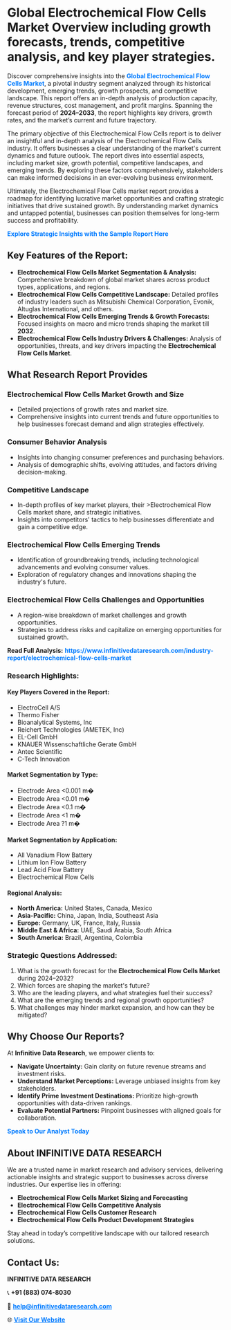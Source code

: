 <h1>Global Electrochemical Flow Cells Market Overview including growth forecasts, trends, competitive analysis, and key player strategies.</h1>
<p>
Discover comprehensive insights into the 
<a href="https://www.infinitivedataresearch.com/industry-report/electrochemical-flow-cells-market" rel="dofollow" style="color: #007BFF; text-decoration: none;"><strong>Global Electrochemical Flow Cells Market</strong></a>, a pivotal industry segment analyzed through its historical development, emerging trends, growth prospects, and competitive landscape. This report offers an in-depth analysis of production capacity, revenue structures, cost management, and profit margins. Spanning the forecast period of <strong>2024–2033</strong>, the report highlights key drivers, growth rates, and the market’s current and future trajectory.
</p>
<p>
The primary objective of this Electrochemical Flow Cells report is to deliver an insightful and in-depth analysis of the Electrochemical Flow Cells industry. It offers businesses a clear understanding of the market's current dynamics and future outlook. The report dives into essential aspects, including market size, growth potential, competitive landscapes, and emerging trends. By exploring these factors comprehensively, stakeholders can make informed decisions in an ever-evolving business environment.
</p>
<p>
Ultimately, the Electrochemical Flow Cells market report provides a roadmap for identifying lucrative market opportunities and crafting strategic initiatives that drive sustained growth. By understanding market dynamics and untapped potential, businesses can position themselves for long-term success and profitability.
</p>
<p>
<a href="https://www.infinitivedataresearch.com/request-sample/reportId=107734" style="color: #007BFF; text-decoration: none;"><strong>Explore Strategic Insights with the Sample Report Here</strong></a>
</p>

<h2>Key Features of the Report:</h2>
<ul>
<li><strong>Electrochemical Flow Cells Market Segmentation & Analysis:</strong> Comprehensive breakdown of global market shares across product types, applications, and regions.</li>
<li><strong>Electrochemical Flow Cells Competitive Landscape:</strong> Detailed profiles of industry leaders such as Mitsubishi Chemical Corporation, Evonik, Altuglas International, and others.</li>
<li><strong>Electrochemical Flow Cells Emerging Trends & Growth Forecasts:</strong> Focused insights on macro and micro trends shaping the market till <strong>2032</strong>.</li>
<li><strong>Electrochemical Flow Cells Industry Drivers & Challenges:</strong> Analysis of opportunities, threats, and key drivers impacting the <strong>Electrochemical Flow Cells Market</strong>.</li>
</ul>

<h2>What Research Report Provides</h2>
<h3>Electrochemical Flow Cells Market Growth and Size</h3>
<ul>
<li>Detailed projections of growth rates and market size.</li>
<li>Comprehensive insights into current trends and future opportunities to help businesses forecast demand and align strategies effectively.</li>
</ul>

<h3>Consumer Behavior Analysis</h3>
<ul>
<li>Insights into changing consumer preferences and purchasing behaviors.</li>
<li>Analysis of demographic shifts, evolving attitudes, and factors driving decision-making.</li>
</ul>

<h3>Competitive Landscape</h3>
<ul>
<li>In-depth profiles of key market players, their >Electrochemical Flow Cells market share, and strategic initiatives.</li>
<li>Insights into competitors' tactics to help businesses differentiate and gain a competitive edge.</li>
</ul>

<h3>Electrochemical Flow Cells Emerging Trends</h3>
<ul>
<li>Identification of groundbreaking trends, including technological advancements and evolving consumer values.</li>
<li>Exploration of regulatory changes and innovations shaping the industry's future.</li>
</ul>

<h3>Electrochemical Flow Cells Challenges and Opportunities</h3>
<ul>
<li>A region-wise breakdown of market challenges and growth opportunities.</li>
<li>Strategies to address risks and capitalize on emerging opportunities for sustained growth.</li>
</ul>
<p><strong>Read Full Analysis:</strong> <a href="https://www.infinitivedataresearch.com/industry-report/electrochemical-flow-cells-market" rel="dofollow" style="color: #007BFF; text-decoration: none;"><strong>https://www.infinitivedataresearch.com/industry-report/electrochemical-flow-cells-market</strong></a></p>
<h3>Research Highlights:</h3>
<h4>Key Players Covered in the Report:</h4>
<ul><li>ElectroCell A/S</li><li>Thermo Fisher</li><li>Bioanalytical Systems, Inc</li><li>Reichert Technologies (AMETEK, Inc)</li><li>EL-Cell GmbH</li><li>KNAUER Wissenschaftliche Gerate GmbH</li><li>Antec Scientific</li><li>C-Tech Innovation</li></ul>
<h4>Market Segmentation by Type:</h4>
<ul><li>Electrode Area &lt;0.001 m�</li><li>Electrode Area &lt;0.01 m�</li><li>Electrode Area &lt;0.1 m�</li><li>Electrode Area &lt;1 m�</li><li>Electrode Area ?1 m�</li></ul>
<h4>Market Segmentation by Application:</h4>
<ul><li>All Vanadium Flow Battery</li><li>Lithium Ion Flow Battery</li><li>Lead Acid Flow Battery</li><li>Electrochemical Flow Cells</li></ul>

<h4>Regional Analysis:</h4>
<ul>
<li><strong>North America:</strong> United States, Canada, Mexico</li>
<li><strong>Asia-Pacific:</strong> China, Japan, India, Southeast Asia</li>
<li><strong>Europe:</strong> Germany, UK, France, Italy, Russia</li>
<li><strong>Middle East & Africa:</strong> UAE, Saudi Arabia, South Africa</li>
<li><strong>South America:</strong> Brazil, Argentina, Colombia</li>
</ul>

<h3>Strategic Questions Addressed:</h3>
<ol>
<li>What is the growth forecast for the <strong>Electrochemical Flow Cells Market</strong> during 2024–2032?</li>
<li>Which forces are shaping the market's future?</li>
<li>Who are the leading players, and what strategies fuel their success?</li>
<li>What are the emerging trends and regional growth opportunities?</li>
<li>What challenges may hinder market expansion, and how can they be mitigated?</li>
</ol>

<h2>Why Choose Our Reports?</h2>
<p>At <strong>Infinitive Data Research</strong>, we empower clients to:</p>
<ul>
<li><strong>Navigate Uncertainty:</strong> Gain clarity on future revenue streams and investment risks.</li>
<li><strong>Understand Market Perceptions:</strong> Leverage unbiased insights from key stakeholders.</li>
<li><strong>Identify Prime Investment Destinations:</strong> Prioritize high-growth opportunities with data-driven rankings.</li>
<li><strong>Evaluate Potential Partners:</strong> Pinpoint businesses with aligned goals for collaboration.</li>
</ul>
<p><a href="https://www.infinitivedataresearch.com/industry-report/electrochemical-flow-cells-market" rel="dofollow" style="color: #007BFF; text-decoration: none;"><strong>Speak to Our Analyst Today</strong></a></p>

<h2>About INFINITIVE DATA RESEARCH</h2>
<p>We are a trusted name in market research and advisory services, delivering actionable insights and strategic support to businesses across diverse industries. Our expertise lies in offering:</p>
<ul>
<li><strong>Electrochemical Flow Cells Market Sizing and Forecasting</strong></li>
<li><strong>Electrochemical Flow Cells Competitive Analysis</strong></li>
<li><strong>Electrochemical Flow Cells Customer Research</strong></li>
<li><strong>Electrochemical Flow Cells Product Development Strategies</strong></li>
</ul>
<p>Stay ahead in today’s competitive landscape with our tailored research solutions.</p>

<h2>Contact Us:</h2>
<p><strong>INFINITIVE DATA RESEARCH</strong></p>
<p>📞 <strong>+91 (883) 074-8030</strong></p>
<p>📧 <strong><a href="mailto:help@infinitivedataresearch.com" style="color: #007BFF;">help@infinitivedataresearch.com</a></strong></p>
<p>🌐 <strong><a href="https://www.infinitivedataresearch.com" rel="dofollow" style="color: #007BFF;">Visit Our Website</a></strong></p>